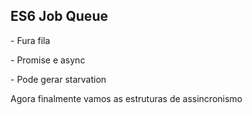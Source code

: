 ## ES6 Job Queue

<div class="section-left-align">
<p class="fragment">- Fura fila</p>

<p class="fragment">- Promise e async</p>

<p class="fragment">- Pode gerar starvation</p>

</div>

<aside class="notes">
    Agora finalmente vamos as estruturas de assincronismo
</aside>